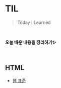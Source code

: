 # TIL
> Today I Learned

<br/>

**오늘 배운 내용을 정리하기✨**

<br/>

## HTML
- [웹 표준](https://github.com/Haeun-Jung/TIL/blob/master/HTML/Web-Standards.md)
